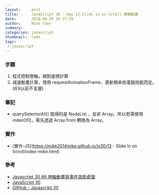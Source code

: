 ```yaml
---
layout:     post
title:      JavaScript 30 - Day 13.Slide in on Scroll 捲軸動畫
date:       2018-08-29 10:37:19
author:     Mike Chen
summary:    
categories: javascript
thumbnail:  code
tags:
 - javascript
---
```


### 步驟
1. 程式控制卷軸，絕對座標計算
2. 減速動畫計算，使用 requestAnimationFrame，更新頻率依電腦效能而定。(IE9以前不支援)


### 筆記

* querySelectorAll() 取得的是 NodeList ，並非 Array。所以若需使用 indexOf()，需先透過 Array.from 轉換為 Array。


### 實作
* [實作-JS](https://mike2014mike.github.io/js30/13 - Slide in on Scroll/index-mike.html)



### 參考
* [Javascript 30 #6 捲軸動畫與事件效能處理](https://www.youtube.com/watch?v=PnoZU60qvho)
* [JavaScript 30](https://javascript30.com/)
* [GitHub - Javascript 30](https://github.com/wesbos/JavaScript30)
